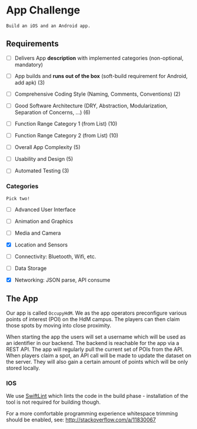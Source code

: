 # App Challenge

    Build an iOS and an Android app.


## Requirements

- [ ] Delivers App **description** with implemented categories (non-optional, mandatory)
- [ ] App builds and **runs out of the box** (soft-build requirement for Android, add apk) (3)
- [ ] Comprehensive Coding Style (Naming, Comments, Conventions) (2)
- [ ] Good Software Architecture (DRY, Abstraction, Modularization, Separation of Concerns, ...) (6)
- [ ] Function Range Category 1 (from List) (10)
- [ ] Function Range Category 2 (from List) (10)
- [ ] Overall App Complexity (5)
- [ ] Usability and Design (5)
- [ ] Automated Testing (3)


### Categories

    Pick two!

- [ ] Advanced User Interface
- [ ] Animation and Graphics
- [ ] Media and Camera
- [x] Location and Sensors
- [ ] Connectivity: Bluetooth, Wifi, etc.
- [ ] Data Storage
- [x] Networking: JSON parse, API consume


## The App

Our app is called `OccupyHdM`. We as the app operators preconfigure various points of interest (POI) on the HdM campus. The players can then claim those spots by moving into close proximity.

When starting the app the users will set a username which will be used as an identifier in our backend. The backend is reachable for the app via a REST API. The app will regularly pull the current set of POIs from the API. When players claim a spot, an API call will be made to update the dataset on the server. They will also gain a certain amount of points which will be only stored locally.


### IOS

We use [SwiftLint](https://github.com/realm/SwiftLint) which lints the code in the build phase - installation of the tool is not required for building though.

For a more comfortable programming experience whitespace trimming should be enabled, see: http://stackoverflow.com/a/11830067